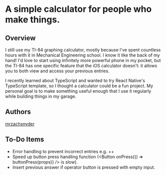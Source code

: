 # A simple calculator for people who make things.
## Overview
I still use my TI-84 graphing calculator, mostly because I've spent countless hours with it in Mechanical Engineering school. I know it like the back of my hand! I'd love to start using infinitely more powerful phone in my pocket, but the TI-84 has one specific feature that the iOS calculator doesn't: it allows you to both view and access your previous entries.

I recently learned about TypeScript and wanted to try React Native's TypeScript template, so I thought a calculator could be a fun project. My personal goal is to make something useful enough that I use it regularly while building things in my garage.
## Authors
[mrzachsnyder](https://github.com/mrzachsnyder)
## To-Do Items
* Error handling to prevent incorrect entries e.g. ++
* Speed up button press handling function (<Button onPress{() => buttonPress(props)} /> is slow).
* Insert previous answer if operator button is pressed with empty input.
